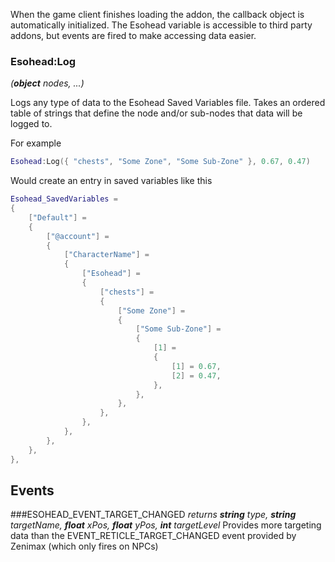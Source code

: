 When the game client finishes loading the addon, the callback object is automatically initialized. The Esohead
variable is accessible to third party addons, but events are fired to make accessing data easier.

### Esohead:Log
_(**object** nodes, ...)_

Logs any type of data to the Esohead Saved Variables file. Takes an ordered table of strings that define the node
and/or sub-nodes that data will be logged to.

For example
```lua
Esohead:Log({ "chests", "Some Zone", "Some Sub-Zone" }, 0.67, 0.47)
```
Would create an entry in saved variables like this
```lua
Esohead_SavedVariables =
{
    ["Default"] =
    {
        ["@account"] =
        {
            ["CharacterName"] =
            {
                ["Esohead"] =
                {
                    ["chests"] =
                    {
                        ["Some Zone"] =
                        {
                            ["Some Sub-Zone"] =
                            {
                                [1] =
                                {
                                    [1] = 0.67,
                                    [2] = 0.47,
                                },
                            },
                        },
                    },
                },
            },
        },
    },
},
```

## Events
###ESOHEAD_EVENT_TARGET_CHANGED
_returns **string** type, **string** targetName, **float** xPos, **float** yPos, **int** targetLevel_
Provides more targeting data than the EVENT_RETICLE_TARGET_CHANGED event provided by Zenimax (which only fires on NPCs)